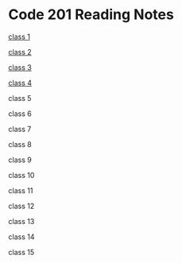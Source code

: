 # Code 201 Reading Notes

[class 1](https://github.com/bashamtg/Reading-Notes/blob/main/Code%20201/Reading%20Notes/class-01.md)

[class 2](https://github.com/bashamtg/Reading-Notes/blob/main/Code%20201/Reading%20Notes/class-02.md)

[class 3](https://github.com/bashamtg/Reading-Notes/blob/main/Code%20201/Reading%20Notes/class-03.md)

[class 4](https://github.com/bashamtg/Reading-Notes/blob/main/Code%20201/Reading%20Notes/class-04.md)

class 5

class 6

class 7

class 8

class 9

class 10

class 11

class 12

class 13

class 14

class 15
